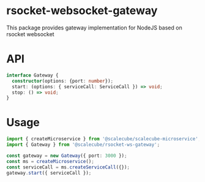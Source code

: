 # rsocket-websocket-gateway

This package provides gateway implementation for NodeJS based on rsocket websocket

# API

```typescript
interface Gateway {
  constructor(options: {port: number});
  start: (options: { serviceCall: ServiceCall }) => void;
  stop: () => void;
}
```

# Usage

```typescript
import { createMicroservice } from '@scalecube/scalecube-microservice';
import { Gateway } from '@scalecube/rsocket-ws-gateway';

const gateway = new Gateway({ port: 3000 });
const ms = createMicroservice();
const serviceCall = ms.createServiceCall({});
gateway.start({ serviceCall });
```
